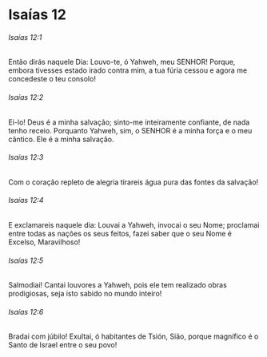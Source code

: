 # Isaías 12

###### Isaías 12:1

Então dirás naquele Dia: Louvo-te, ó Yahweh, meu SENHOR! Porque, embora tivesses estado irado contra mim, a tua fúria cessou e agora me concedeste o teu consolo!

###### Isaías 12:2

Ei-lo! Deus é a minha salvação; sinto-me inteiramente confiante, de nada tenho receio. Porquanto Yahweh, sim, o SENHOR é a minha força e o meu cântico. Ele é a minha salvação.

###### Isaías 12:3

Com o coração repleto de alegria tirareis água pura das fontes da salvação!

###### Isaías 12:4

E exclamareis naquele dia: Louvai a Yahweh, invocai o seu Nome; proclamai entre todas as nações os seus feitos, fazei saber que o seu Nome é Excelso, Maravilhoso!

###### Isaías 12:5

Salmodiai! Cantai louvores a Yahweh, pois ele tem realizado obras prodigiosas, seja isto sabido no mundo inteiro!

###### Isaías 12:6

Bradai com júbilo! Exultai, ó habitantes de Tsión, Sião, porque magnífico é o Santo de Israel entre o seu povo!

